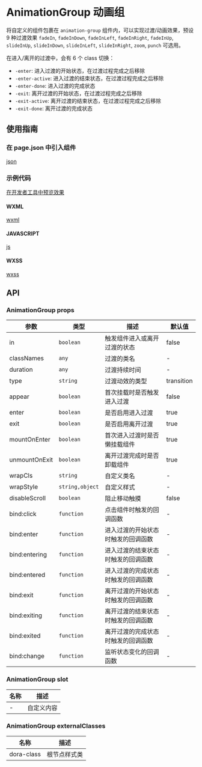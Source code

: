 # AnimationGroup 动画组

将自定义的组件包裹在 `animation-group` 组件内，可以实现过渡/动画效果，预设 9 种过渡效果 `fadeIn`, `fadeInDown`, `fadeInLeft`, `fadeInRight`, `fadeInUp`, `slideInUp`, `slideInDown`, `slideInLeft`, `slideInRight`, `zoom`, `punch` 可选用。

在进入/离开的过渡中，会有 6 个 class 切换：

- `-enter`: 进入过渡的开始状态，在过渡过程完成之后移除
- `-enter-active`: 进入过渡的结束状态，在过渡过程完成之后移除
- `-enter-done`: 进入过渡的完成状态
- `-exit`: 离开过渡的开始状态，在过渡过程完成之后移除
- `-exit-active`: 离开过渡的结束状态，在过渡过程完成之后移除
- `-exit-done`: 离开过渡的完成状态

## 使用指南

### 在 page.json 中引入组件

[json](./proscenium/pages/index/index.json ':include :type=code')

### 示例代码

[在开发者工具中预览效果](https://developers.weixin.qq.com/s/f9BXtpmV7auh)

<!-- tabs:start -->

#### **WXML**

[wxml](./proscenium/pages/index/index.wxml ':include :type=code')

#### **JAVASCRIPT**

[js](./proscenium/pages/index/index.js ':include :type=code')

#### **WXSS**

[wxss](./proscenium/pages/index/index.wxss ':include :type=code')

<!-- tabs:end -->

## API

### AnimationGroup props

| 参数 | 类型 | 描述 | 默认值 |
| --- | --- | --- | --- |
| in | `boolean` | 触发组件进入或离开过渡的状态 | false |
| classNames | `any` | 过渡的类名 | - |
| duration | `any` | 过渡持续时间 | - |
| type | `string` | 过渡动效的类型 | transition |
| appear | `boolean` | 首次挂载时是否触发进入过渡 | false |
| enter | `boolean` | 是否启用进入过渡 | true |
| exit | `boolean` | 是否启用离开过渡 | true |
| mountOnEnter | `boolean` | 首次进入过渡时是否懒挂载组件 | true |
| unmountOnExit | `boolean` | 离开过渡完成时是否卸载组件 | true |
| wrapCls | `string` | 自定义类名 | - |
| wrapStyle | `string,object` | 自定义样式 | - |
| disableScroll | `boolean` | 阻止移动触摸 | false |
| bind:click | `function` | 点击组件时触发的回调函数 | - |
| bind:enter | `function` | 进入过渡的开始状态时触发的回调函数 | - |
| bind:entering | `function` | 进入过渡的结束状态时触发的回调函数 | - |
| bind:entered | `function` | 进入过渡的完成状态时触发的回调函数 | - |
| bind:exit | `function` | 离开过渡的开始状态时触发的回调函数 | - |
| bind:exiting | `function` | 离开过渡的结束状态时触发的回调函数 | - |
| bind:exited | `function` | 离开过渡的完成状态时触发的回调函数 | - |
| bind:change | `function` | 监听状态变化的回调函数 | - |

### AnimationGroup slot

| 名称 | 描述 |
| --- | --- |
| - | 自定义内容 |

### AnimationGroup externalClasses

| 名称 | 描述 |
| --- | --- |
| dora-class | 根节点样式类 |